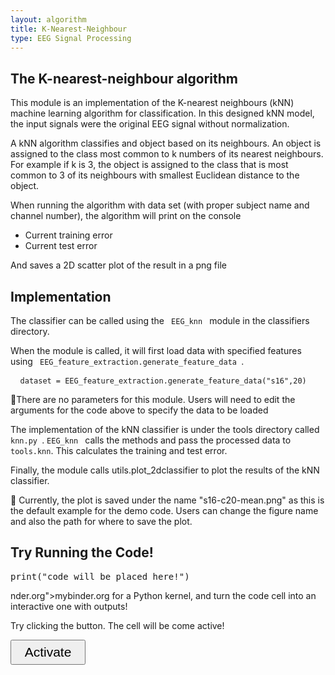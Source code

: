 ```yaml
---
layout: algorithm
title: K-Nearest-Neighbour
type: EEG Signal Processing 
---
```

<link rel="stylesheet" href="C:\Users\irene\Downloads\highlight\styles\default.css">
<script src="C:\Users\irene\Downloads\highlight\highlight.pack.js"></script>
<script>hljs.initHighlightingOnLoad();</script>


<h2>The K-nearest-neighbour algorithm </h2>

<p>This module is an implementation of the K-nearest neighbours (kNN) machine learning algorithm for classification. In this designed kNN model, the input signals were the original EEG signal without normalization. </p>
<p>A kNN algorithm classifies and object based on its neighbours. An object is assigned to the class most common to k numbers of its nearest neighbours. For example if k is 3, the object is assigned to the class that is most common to 3 of its neighbours with smallest Euclidean distance to the object.  </p>
<p> When running the algorithm with data set (with proper subject name and channel number), the algorithm will print on the console
    
   <ul>
   <li> Current training error </li>
   <li> Current test error </li>
   </ul>
    
  And saves a 2D scatter plot of the result in a png file </p>

<h2>Implementation </h2>
<p> The classifier can be called using the <code> EEG_knn </code> module in the classifiers directory. </p>
<p>When the module is called, it will first load data with specified features using <code> EEG_feature_extraction.generate_feature_data </code>.</p>

 <pre> <code class = "python"> dataset = EEG_feature_extraction.generate_feature_data("s16",20)</code></pre>

  <p> 📌There are no parameters for this module. Users will need to edit the arguments for the code above to specify the data to be loaded </p>
   
   
   
 <p> The implementation of the kNN classifier is under the tools directory called <code> knn.py </code>. <code>EEG_knn </code> calls the methods and pass the processed data to <code>tools.knn</code>. This calculates the training and test error.</p>

<p>Finally, the module calls utils.plot_2dclassifier to plot the results of the kNN classifier. </p>
   
   <p> 📌 Currently, the plot is saved under the name "s16-c20-mean.png" as this is the default example for the demo code. Users can change the figure name and also the path for where to save the plot.</p>




<h2>Try Running the Code! </h2>
<script type="text/x-thebe-config">
  {
    requestKernel: true,
    binderOptions: {
      repo: "binder-examples/requirements",
    },
  }
</script>
<script src="https://unpkg.com/thebelab@0.3.3/lib/index.js"></script>


<pre data-executable="true" data-language="python">print("code will be placed here!")</pre>
nder.org">mybinder.org</a> for a Python kernel, and
turn the code cell into an interactive one with outputs!</p>
<p>Try clicking the button. The cell will be come active!</p>
<button id="activateButton" style="width: 120px; height: 40px; font-size: 1.5em;">Activate</button>

<script>
var bootstrapThebe = function() {
    thebelab.bootstrap();
}
document.querySelector("#activateButton").addEventListener('click', bootstrapThebe)
</script>
